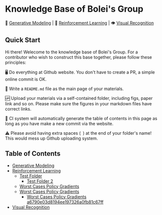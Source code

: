 # Knowledge Base of Bolei's Group

:camera_flash: [Generative Modeling](https://github.com/pengzhenghao/test-mmlab-reading-groups/tree/master/Generative%20Modeling) | :robot: [Reinforcement Learning](https://github.com/pengzhenghao/test-mmlab-reading-groups/tree/master/Reinforcement%20Learning) | :eye: [Visual Recognition](https://github.com/pengzhenghao/test-mmlab-reading-groups/tree/master/Visual%20Recognition)


## Quick Start

Hi there! Welecome to the knowledge base of Bolei's Group. For a contributor who wish to construct this base together, please follow these principles:



:desktop_computer:  Do everything at Github website. You don't have to create a PR, a simple online commit is OK.

:notebook_with_decorative_cover:  Write a `README.md` file as the main page of your materials.

:up:  Upload your materials via a self-contained folder, including figs, paper link and so on. Please make sure the figures in your markdown files have correct links.

:pencil:  CI system will automatically generate the table of contents in this page as long as you have make a new commit via the website.

:warning:  Please avoid having extra spaces (` `) at the end of your folder's name! This would mess up Github uploading system.



## Table of Contents

<!--DIVIDER_DO_NOT_EDIT_ANYTHING_BELOW_THIS_LINE-->
* [Generative Modeling](https://github.com/pengzhenghao/test-mmlab-reading-groups/tree/master/Generative%20Modeling)
* [Reinforcement Learning](https://github.com/pengzhenghao/test-mmlab-reading-groups/tree/master/Reinforcement%20Learning)
    * [Test Folder](https://github.com/pengzhenghao/test-mmlab-reading-groups/tree/master/Reinforcement%20Learning/Test%20Folder)
        * [Test Folder 2](https://github.com/pengzhenghao/test-mmlab-reading-groups/tree/master/Reinforcement%20Learning/Test%20Folder/Test%20Folder%202)
    * [Worst Cases Policy Gradients](https://github.com/pengzhenghao/test-mmlab-reading-groups/tree/master/Reinforcement%20Learning/Worst%20Cases%20Policy%20Gradients)
    * [Worst Cases Policy Gradients ](https://github.com/pengzhenghao/test-mmlab-reading-groups/tree/master/Reinforcement%20Learning/Worst%20Cases%20Policy%20Gradients%20)
        * [Worst Cases Policy Gradients a6790e03d8194ee197326a0fb81c67ff](https://github.com/pengzhenghao/test-mmlab-reading-groups/tree/master/Reinforcement%20Learning/Worst%20Cases%20Policy%20Gradients%20/Worst%20Cases%20Policy%20Gradients%20a6790e03d8194ee197326a0fb81c67ff)
* [Visual Recognition](https://github.com/pengzhenghao/test-mmlab-reading-groups/tree/master/Visual%20Recognition)
